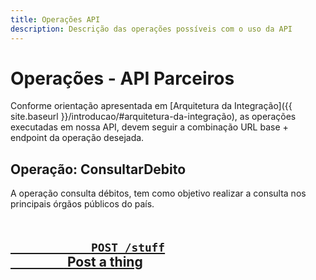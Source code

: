 ```yaml
---
title: Operações API
description: Descrição das operações possíveis com o uso da API
---
```


# Operações - API Parceiros

Conforme orientação apresentada em [Arquitetura da Integração]({{ site.baseurl }}/introducao/#arquitetura-da-integração), as operações executadas em nossa API, devem seguir a combinação URL base + endpoint da operação desejada.

## Operação: ConsultarDebito

A operação consulta débitos, tem como objetivo realizar a consulta nos principais órgãos públicos do país.

<article class="post">
    <a name="" href="" text="POST">
        <h2>
        <code>
            <b>POST</b> /stuff
        </code> Post a thing</h2></a>
</article>